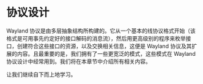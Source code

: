 # 协议设计

Wayland 协议是由多层抽象结构所构建的。它从一个基本的线协议格式开始（该格式是可用事先约定好的接口解码的消息流），然后用更高级别的程序来枚举接口，创建符合这些接口的资源，以及交换相关信息，这便是 Wayland 协议及其扩展的内容。且最重要的是，我们拥有了一些更宽泛的模式，这些模式在 Wayland 协议设计中经常用到。我们将在本章节中介绍所有相关内容。

让我们继续自下而上地学习。